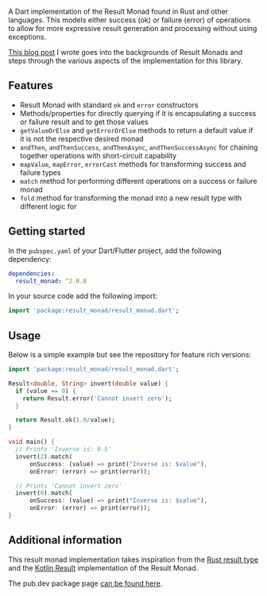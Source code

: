 A Dart implementation of the Result Monad found in Rust and other languages. 
This models either success (ok) or failure (error) of operations to allow for
more expressive result generation and processing without using exceptions.

[This blog post](https://nequalsonelifestyle.com/2021/11/29/result-monads-in-dart-and-flutter/)
I wrote goes into the backgrounds of Result Monads and steps through the
various aspects of the implementation for this library.

## Features

* Result Monad with standard `ok` and `error` constructors
* Methods/properties for directly querying if it is encapsulating a success 
or failure result and to get those values
* `getValueOrElse` and `getErrorOrElse` methods to return a default value if 
it is not the respective desired monad
* `andThen`, `andThenSuccess`, `andThenAsync`, `andThenSuccessAsync` for chaining together operations with short-circuit capability
* `mapValue`, `mapError`, `errorCast` methods for transforming success and failure types
* `match` method for performing different operations on a success or failure
monad
* `fold` method for transforming the monad into a new result type with different
logic for 

## Getting started

In the `pubspec.yaml` of your Dart/Flutter project, add the following dependency:

```yaml
dependencies:
  result_monad: ^2.0.0
```

In your source code add the following import:

```dart
import 'package:result_monad/result_monad.dart';
```

## Usage

Below is a simple example but see the repository for feature rich versions: 

```dart
import 'package:result_monad/result_monad.dart';

Result<double, String> invert(double value) {
  if (value == 0) {
    return Result.error('Cannot invert zero');
  }

  return Result.ok(1.0/value);
}

void main() {
  // Prints 'Inverse is: 0.5'
  invert(2).match(
      onSuccess: (value) => print("Inverse is: $value"),
      onError: (error) => print(error));

  // Prints 'Cannot invert zero'
  invert(0).match(
      onSuccess: (value) => print("Inverse is: $value"),
      onError: (error) => print(error));
}
```

## Additional information

This result monad implementation takes inspiration from the 
[Rust result type](https://doc.rust-lang.org/std/result/index.html)
and the [Kotlin Result](https://github.com/michaelbull/kotlin-result)
implementation of the Result Monad.

The pub.dev package page [can be found here](https://pub.dev/packages/result_monad).